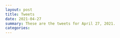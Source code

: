 ```yaml
---
layout: post
title: Tweets
date: 2021-04-27
summary: These are the tweets for April 27, 2021.
categories:
---
```


